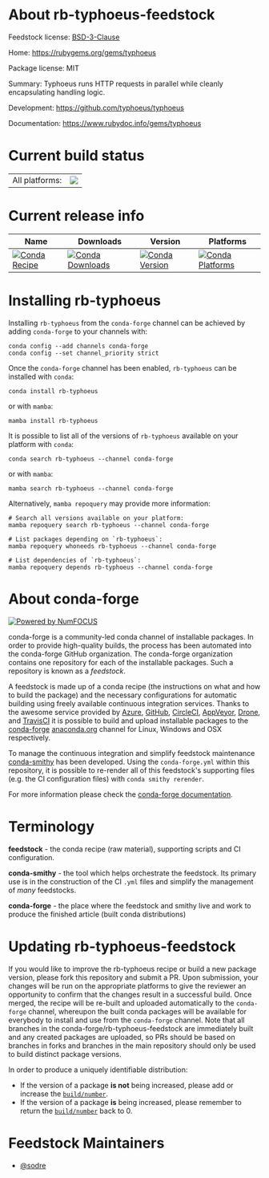 About rb-typhoeus-feedstock
===========================

Feedstock license: [BSD-3-Clause](https://github.com/conda-forge/rb-typhoeus-feedstock/blob/main/LICENSE.txt)

Home: https://rubygems.org/gems/typhoeus

Package license: MIT

Summary: Typhoeus runs HTTP requests in parallel while cleanly encapsulating handling logic.

Development: https://github.com/typhoeus/typhoeus

Documentation: https://www.rubydoc.info/gems/typhoeus

Current build status
====================


<table><tr><td>All platforms:</td>
    <td>
      <a href="https://dev.azure.com/conda-forge/feedstock-builds/_build/latest?definitionId=7682&branchName=main">
        <img src="https://dev.azure.com/conda-forge/feedstock-builds/_apis/build/status/rb-typhoeus-feedstock?branchName=main">
      </a>
    </td>
  </tr>
</table>

Current release info
====================

| Name | Downloads | Version | Platforms |
| --- | --- | --- | --- |
| [![Conda Recipe](https://img.shields.io/badge/recipe-rb--typhoeus-green.svg)](https://anaconda.org/conda-forge/rb-typhoeus) | [![Conda Downloads](https://img.shields.io/conda/dn/conda-forge/rb-typhoeus.svg)](https://anaconda.org/conda-forge/rb-typhoeus) | [![Conda Version](https://img.shields.io/conda/vn/conda-forge/rb-typhoeus.svg)](https://anaconda.org/conda-forge/rb-typhoeus) | [![Conda Platforms](https://img.shields.io/conda/pn/conda-forge/rb-typhoeus.svg)](https://anaconda.org/conda-forge/rb-typhoeus) |

Installing rb-typhoeus
======================

Installing `rb-typhoeus` from the `conda-forge` channel can be achieved by adding `conda-forge` to your channels with:

```
conda config --add channels conda-forge
conda config --set channel_priority strict
```

Once the `conda-forge` channel has been enabled, `rb-typhoeus` can be installed with `conda`:

```
conda install rb-typhoeus
```

or with `mamba`:

```
mamba install rb-typhoeus
```

It is possible to list all of the versions of `rb-typhoeus` available on your platform with `conda`:

```
conda search rb-typhoeus --channel conda-forge
```

or with `mamba`:

```
mamba search rb-typhoeus --channel conda-forge
```

Alternatively, `mamba repoquery` may provide more information:

```
# Search all versions available on your platform:
mamba repoquery search rb-typhoeus --channel conda-forge

# List packages depending on `rb-typhoeus`:
mamba repoquery whoneeds rb-typhoeus --channel conda-forge

# List dependencies of `rb-typhoeus`:
mamba repoquery depends rb-typhoeus --channel conda-forge
```


About conda-forge
=================

[![Powered by
NumFOCUS](https://img.shields.io/badge/powered%20by-NumFOCUS-orange.svg?style=flat&colorA=E1523D&colorB=007D8A)](https://numfocus.org)

conda-forge is a community-led conda channel of installable packages.
In order to provide high-quality builds, the process has been automated into the
conda-forge GitHub organization. The conda-forge organization contains one repository
for each of the installable packages. Such a repository is known as a *feedstock*.

A feedstock is made up of a conda recipe (the instructions on what and how to build
the package) and the necessary configurations for automatic building using freely
available continuous integration services. Thanks to the awesome service provided by
[Azure](https://azure.microsoft.com/en-us/services/devops/), [GitHub](https://github.com/),
[CircleCI](https://circleci.com/), [AppVeyor](https://www.appveyor.com/),
[Drone](https://cloud.drone.io/welcome), and [TravisCI](https://travis-ci.com/)
it is possible to build and upload installable packages to the
[conda-forge](https://anaconda.org/conda-forge) [anaconda.org](https://anaconda.org/)
channel for Linux, Windows and OSX respectively.

To manage the continuous integration and simplify feedstock maintenance
[conda-smithy](https://github.com/conda-forge/conda-smithy) has been developed.
Using the ``conda-forge.yml`` within this repository, it is possible to re-render all of
this feedstock's supporting files (e.g. the CI configuration files) with ``conda smithy rerender``.

For more information please check the [conda-forge documentation](https://conda-forge.org/docs/).

Terminology
===========

**feedstock** - the conda recipe (raw material), supporting scripts and CI configuration.

**conda-smithy** - the tool which helps orchestrate the feedstock.
                   Its primary use is in the construction of the CI ``.yml`` files
                   and simplify the management of *many* feedstocks.

**conda-forge** - the place where the feedstock and smithy live and work to
                  produce the finished article (built conda distributions)


Updating rb-typhoeus-feedstock
==============================

If you would like to improve the rb-typhoeus recipe or build a new
package version, please fork this repository and submit a PR. Upon submission,
your changes will be run on the appropriate platforms to give the reviewer an
opportunity to confirm that the changes result in a successful build. Once
merged, the recipe will be re-built and uploaded automatically to the
`conda-forge` channel, whereupon the built conda packages will be available for
everybody to install and use from the `conda-forge` channel.
Note that all branches in the conda-forge/rb-typhoeus-feedstock are
immediately built and any created packages are uploaded, so PRs should be based
on branches in forks and branches in the main repository should only be used to
build distinct package versions.

In order to produce a uniquely identifiable distribution:
 * If the version of a package **is not** being increased, please add or increase
   the [``build/number``](https://docs.conda.io/projects/conda-build/en/latest/resources/define-metadata.html#build-number-and-string).
 * If the version of a package **is** being increased, please remember to return
   the [``build/number``](https://docs.conda.io/projects/conda-build/en/latest/resources/define-metadata.html#build-number-and-string)
   back to 0.

Feedstock Maintainers
=====================

* [@sodre](https://github.com/sodre/)

